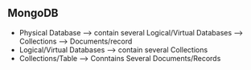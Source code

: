 ## MongoDB

- Physical Database             --> contain several Logical/Virtual Databases --> Collections --> Documents/record 
- Logical/Virtual Databases     --> contain several Collections
- Collections/Table             --> Conntains Several Documents/Records